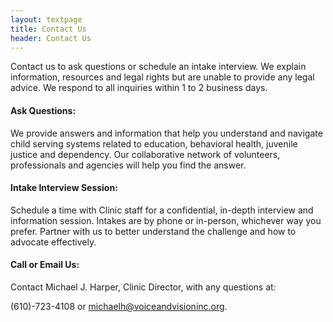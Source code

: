 ```yaml
---
layout: textpage
title: Contact Us
header: Contact Us
---
```


Contact us to ask questions or schedule an intake interview. We explain information, resources and legal rights but are unable to provide any legal advice. We respond to all inquiries within 1 to 2 business days.

#### Ask Questions:
We provide answers and information that help you understand and navigate child serving systems related to education, behavioral health, juvenile justice and dependency. Our collaborative network of volunteers, professionals and agencies will help you find the answer.

#### Intake Interview Session:
Schedule a time with Clinic staff for a confidential, in-depth interview and information session. Intakes are by phone or in-person, whichever way you prefer. Partner with us to better understand the challenge and how to advocate effectively.

#### Call or Email Us:
Contact Michael J. Harper, Clinic Director, with any questions at:

(610)-723-4108 or michaelh@voiceandvisioninc.org.